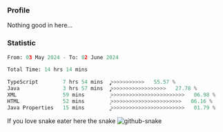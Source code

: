### Profile 

Nothing good in here...

### Statistic
<!--START_SECTION:waka-->

```python
From: 03 May 2024 - To: 02 June 2024

Total Time: 14 hrs 14 mins

TypeScript        7 hrs 54 mins   ̡͎͎͎͎͎͎͎͎͎͎͎͎͎>>>>>>>>>>>   55.57 %
Java              3 hrs 57 mins   ̡͎͎͎͎͎͎>>>>>>>>>>>>>>>>>>   27.78 %
XML               59 mins         ͎>>>>>>>>>>>>>>>>>>>>>>>>   06.98 %
HTML              52 mins         ͎̦>>>>>>>>>>>>>>>>>>>>>>>   06.16 %
Java Properties   15 mins         ͚>>>>>>>>>>>>>>>>>>>>>>>>   01.79 %
```

<!--END_SECTION:waka-->

If you love snake eater here the snake 
<picture>
  <source media="(prefers-color-scheme: dark)" srcset="https://github.com/pradana4648/pradana4648/blob/c0566a83ca6ea5f2e46bab00e717c4c82b4b5c4c/github-contribution-grid-snake-dark.svg" />
  <source media="(prefers-color-scheme: light)" srcset="https://github.com/pradana4648/pradana4648/blob/c0566a83ca6ea5f2e46bab00e717c4c82b4b5c4c/github-contribution-grid-snake.svg" />
  <img alt="github-snake" src="https://github.com/pradana4648/pradana4648/blob/c0566a83ca6ea5f2e46bab00e717c4c82b4b5c4c/github-contribution-grid-snake.svg" />
</picture>
